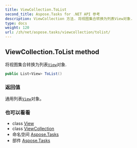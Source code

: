 ```yaml
---
title: ViewCollection.ToList
second_title: Aspose.Tasks for .NET API 参考
description: ViewCollection 方法. 将视图集合转换为列表View对象.
type: docs
weight: 120
url: /zh/net/aspose.tasks/viewcollection/tolist/
---
```

## ViewCollection.ToList method

将视图集合转换为列表[`View`](../../view/)对象.

```csharp
public List<View> ToList()
```

### 返回值

通用列表[`View`](../../view/)对象。

### 也可以看看

* class [View](../../view/)
* class [ViewCollection](../)
* 命名空间 [Aspose.Tasks](../../viewcollection/)
* 部件 [Aspose.Tasks](../../../)


